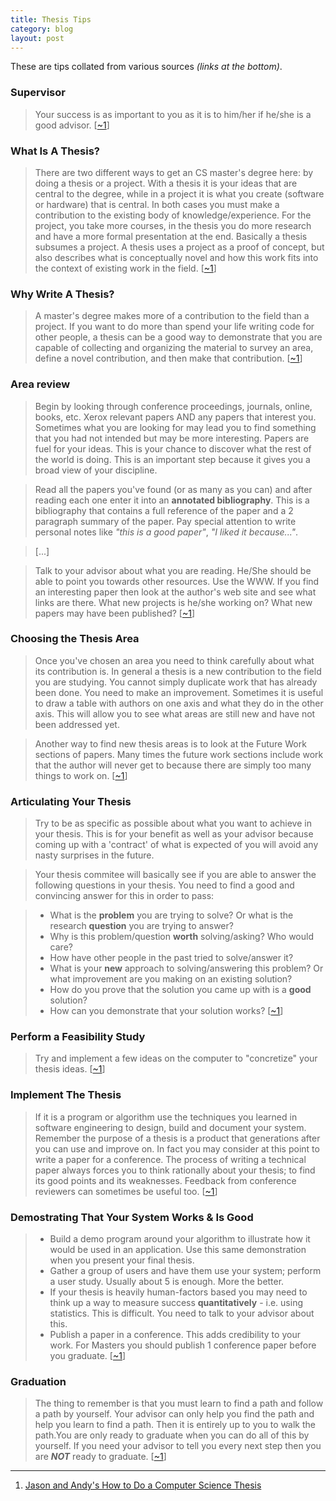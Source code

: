 ```yaml
---
title: Thesis Tips
category: blog
layout: post
---
```


These are tips collated from various sources _(links at the bottom)_.


### Supervisor

> Your success is as important to you as it is to him/her if he/she is a good
> advisor. [[~1][1]]


### What Is A Thesis?

> There are two different ways to get an CS master's degree here: by doing a
> thesis or a project. With a thesis it is your ideas that are central to the
> degree, while in a project it is what you create (software or hardware) that
> is central. In both cases you must make a contribution to the existing body of
> knowledge/experience. For the project, you take more courses, in the thesis
> you do more research and have a more formal presentation at the end. Basically
> a thesis subsumes a project. A thesis uses a project as a proof of concept,
> but also describes what is conceptually novel and how this work fits into the
> context of existing work in the field. [[~1][1]]


### Why Write A Thesis?

> A master's degree makes more of a contribution to the field than a project. If
> you want to do more than spend your life writing code for other people, a
> thesis can be a good way to demonstrate that you are capable of collecting and
> organizing the material to survey an area, define a novel contribution, and
> then make that contribution. [[~1][1]]


### Area review

> Begin by looking through conference proceedings, journals, online, books, etc.
> Xerox relevant papers AND any papers that interest you. Sometimes what you are
> looking for may lead you to find something that you had not intended but may
> be more interesting. Papers are fuel for your ideas. This is your chance to
> discover what the rest of the world is doing. This is an important step
> because it gives you a broad view of your discipline.

> Read all the papers you've found (or as many as you can) and after reading
> each one enter it into an **annotated bibliography**. This is a bibliography
> that contains a full reference of the paper and a 2 paragraph summary of the
> paper. Pay special attention to write personal notes like _"this is a good
> paper"_, _"I liked it because..."_.

> [...]

> Talk to your advisor about what you are reading. He/She should be able to
> point you towards other resources. Use the WWW. If you find an interesting
> paper then look at the author's web site and see what links are there. What
> new projects is he/she working on? What new papers may have been published?
> [[~1][1]]


### Choosing the Thesis Area

> Once you've chosen an area you need to think carefully about what its
> contribution is. In general a thesis is a new contribution to the field you
> are studying. You cannot simply duplicate work that has already been done. You
> need to make an improvement. Sometimes it is useful to draw a table with
> authors on one axis and what they do in the other axis. This will allow you to
> see what areas are still new and have not been addressed yet.

> Another way to find new thesis areas is to look at the Future Work sections of
> papers. Many times the future work sections include work that the author will
> never get to because there are simply too many things to work on. [[~1][1]]


### Articulating Your Thesis

> Try to be as specific as possible about what you want to achieve in your
> thesis. This is for your benefit as well as your advisor because coming up
> with a 'contract' of what is expected of you will avoid any nasty surprises in
> the future.

> Your thesis commitee will basically see if you are able to answer the
> following questions in your thesis. You need to find a good and convincing
> answer for this in order to pass:

> * What is the **problem** you are trying to solve? Or what is the research **question** you are trying to answer?
> * Why is this problem/question **worth** solving/asking? Who would care?
> * How have other people in the past tried to solve/answer it?
> * What is your **new** approach to solving/answering this problem? Or what improvement are you making on an existing solution?
> * How do you prove that the solution you came up with is a **good** solution?
> * How can you demonstrate that your solution works?
> [[~1][1]]


### Perform a Feasibility Study

> Try and implement a few ideas on the computer to "concretize" your thesis
> ideas. [[~1][1]]


### Implement The Thesis

> If it is a program or algorithm use the techniques you learned in software
> engineering to design, build and document your system. Remember the purpose of
> a thesis is a product that generations after you can use and improve on. In
> fact you may consider at this point to write a paper for a conference. The
> process of writing a technical paper always forces you to think rationally
> about your thesis; to find its good points and its weaknesses. Feedback from
> conference reviewers can sometimes be useful too. [[~1][1]]


### Demostrating That Your System Works & Is Good

> * Build a demo program around your algorithm to illustrate how it would be used in an application. Use this same demonstration when you present your final thesis.
> * Gather a group of users and have them use your system; perform a user study. Usually about 5 is enough. More the better.
> * If your thesis is heavily human-factors based you may need to think up a way to measure success **quantitatively** - i.e. using statistics. This is difficult. You need to talk to your advisor about this.
> * Publish a paper in a conference. This adds credibility to your work. For Masters you should publish 1 conference paper before you graduate.
> [[~1][1]]


### Graduation

> The thing to remember is that you must learn to find a path and follow a path
> by yourself. Your advisor can only help you find the path and help you learn
> to find a path. Then it is entirely up to you to walk the path.You are only
> ready to graduate when you can do all of this by yourself. If you need your
> advisor to tell you every next step then you are **_NOT_** ready to graduate.
> [[~1][1]]


---
1. [Jason and Andy's How to Do a Computer Science Thesis][1]

[1]: http://www.evl.uic.edu/spiff/fear/thesis/index.html

